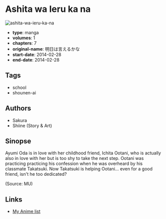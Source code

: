 # Ashita wa Ieru ka na

![ashita-wa-ieru-ka-na](https://cdn.myanimelist.net/images/manga/2/220319.jpg)

-   **type**: manga
-   **volumes**: 1
-   **chapters**: 7
-   **original-name**: 明日は言えるかな
-   **start-date**: 2014-02-28
-   **end-date**: 2014-02-28

## Tags

-   school
-   shounen-ai

## Authors

-   Sakura
-   Shiine (Story & Art)

## Sinopse

Ayumi Oda is in love with her childhood friend, Ichita Ootani, who is actually also in love with her but is too shy to take the next step. Ootani was practicing practicing his confession when he was overheard by his classmate Takatsuki. Now Takatsuki is helping Ootani... even for a good friend, isn't he too dedicated?

(Source: MU)

## Links

-   [My Anime list](https://myanimelist.net/manga/120927/Ashita_wa_Ieru_ka_na)
